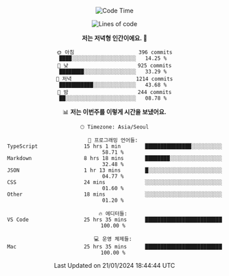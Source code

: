 <div align='center'>
 
<!--START_SECTION:waka-->
![Code Time](http://img.shields.io/badge/Code%20Time-3%2C294%20hrs%204%20mins-blue)

![Lines of code](https://img.shields.io/badge/%EC%A0%80%EB%8A%94%20%EC%97%AC%ED%83%9C%EA%B9%8C%EC%A7%80%20-1.4%20million%20%EC%A4%84%EC%9D%98%20%EC%BD%94%EB%93%9C%EB%A5%BC%20%EC%9E%91%EC%84%B1%ED%96%88%EC%96%B4%EC%9A%94.-blue)

**저는 저녁형 인간이에요. 🦉** 

```text
🌞 아침                     396 commits         ████░░░░░░░░░░░░░░░░░░░░░   14.25 % 
🌆 낮　                     925 commits         ████████░░░░░░░░░░░░░░░░░   33.29 % 
🌃 저녁                     1214 commits        ███████████░░░░░░░░░░░░░░   43.68 % 
🌙 밤　                     244 commits         ██░░░░░░░░░░░░░░░░░░░░░░░   08.78 % 
```


📊 **저는 이번주를 이렇게 시간을 보냈어요.** 

```text
🕑︎ Timezone: Asia/Seoul

💬 프로그래밍 언어들: 
TypeScript               15 hrs 1 min        ███████████████░░░░░░░░░░   58.71 % 
Markdown                 8 hrs 18 mins       ████████░░░░░░░░░░░░░░░░░   32.48 % 
JSON                     1 hr 13 mins        █░░░░░░░░░░░░░░░░░░░░░░░░   04.77 % 
CSS                      24 mins             ░░░░░░░░░░░░░░░░░░░░░░░░░   01.60 % 
Other                    18 mins             ░░░░░░░░░░░░░░░░░░░░░░░░░   01.20 % 

🔥 에디터들: 
VS Code                  25 hrs 35 mins      █████████████████████████   100.00 % 

💻 운영 체제들: 
Mac                      25 hrs 35 mins      █████████████████████████   100.00 % 
```


 Last Updated on 21/01/2024 18:44:44 UTC
<!--END_SECTION:waka-->
 </div>
<!---
Emewjin/Emewjin is a ✨ special ✨ repository because its `README.md` (this file) appears on your GitHub profile.
You can click the Preview link to take a look at your changes.
--->

